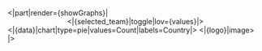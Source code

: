 <br/>
<br/>
<|part|render={showGraphs}|
<center>
<|{selected_team}|toggle|lov={values}|>
</center>
<|{data}|chart|type=pie|values=Count|labels=Country|>
<|{logo}|image>
|>